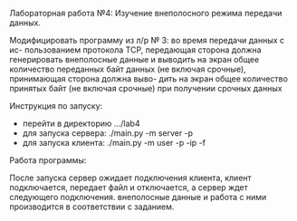 Лабораторная работа №4: Изучение внеполосного режима передачи данных.

Модифицировать программу из л/р № 3: во время передачи данных с ис-
пользованием протокола TCP, передающая сторона должна генерировать
внеполосные данные и выводить на экран общее количество переданных
байт данных (не включая срочные), принимающая сторона должна выво-
дить на экран общее количество принятых байт (не включая срочные)
при получении срочных данных

Инструкция по запуску:

- перейти в директорию .../lab4
- для запуска сервера: ./main.py -m server -p <port>
- для запуска клиента: ./main.py -m user -p <port> -ip <host> -f <filename>

Работа программы:

После запуска сервер ожидает подключения клиента, клиент подключается, передает
файл и отключается, а сервер ждет следующего подключения. внеполосные данные и работа с ними производится в соответствии с заданием.
